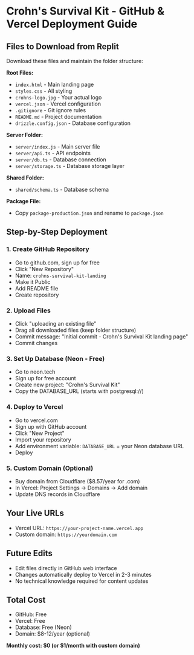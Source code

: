 # Crohn's Survival Kit - GitHub & Vercel Deployment Guide

## Files to Download from Replit

Download these files and maintain the folder structure:

**Root Files:**
- `index.html` - Main landing page
- `styles.css` - All styling
- `crohns-logo.jpg` - Your actual logo
- `vercel.json` - Vercel configuration
- `.gitignore` - Git ignore rules
- `README.md` - Project documentation
- `drizzle.config.json` - Database configuration

**Server Folder:**
- `server/index.js` - Main server file
- `server/api.ts` - API endpoints
- `server/db.ts` - Database connection
- `server/storage.ts` - Database storage layer

**Shared Folder:**
- `shared/schema.ts` - Database schema

**Package File:**
- Copy `package-production.json` and rename to `package.json`

## Step-by-Step Deployment

### 1. Create GitHub Repository
- Go to github.com, sign up for free
- Click "New Repository"
- Name: `crohns-survival-kit-landing`
- Make it Public
- Add README file
- Create repository

### 2. Upload Files
- Click "uploading an existing file"
- Drag all downloaded files (keep folder structure)
- Commit message: "Initial commit - Crohn's Survival Kit landing page"
- Commit changes

### 3. Set Up Database (Neon - Free)
- Go to neon.tech
- Sign up for free account
- Create new project: "Crohn's Survival Kit"
- Copy the DATABASE_URL (starts with postgresql://)

### 4. Deploy to Vercel
- Go to vercel.com
- Sign up with GitHub account
- Click "New Project"
- Import your repository
- Add environment variable: `DATABASE_URL` = your Neon database URL
- Deploy

### 5. Custom Domain (Optional)
- Buy domain from Cloudflare ($8.57/year for .com)
- In Vercel: Project Settings → Domains → Add domain
- Update DNS records in Cloudflare

## Your Live URLs
- Vercel URL: `https://your-project-name.vercel.app`
- Custom domain: `https://yourdomain.com`

## Future Edits
- Edit files directly in GitHub web interface
- Changes automatically deploy to Vercel in 2-3 minutes
- No technical knowledge required for content updates

## Total Cost
- GitHub: Free
- Vercel: Free
- Database: Free (Neon)
- Domain: $8-12/year (optional)

**Monthly cost: $0 (or $1/month with custom domain)**